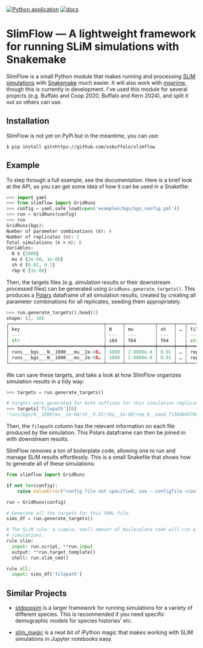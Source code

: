 [![Python application](https://github.com/vsbuffalo/slimflow/actions/workflows/python-app.yml/badge.svg)](https://github.com/vsbuffalo/slimflow/actions/workflows/python-app.yml) [![docs](https://github.com/vsbuffalo/slimflow/actions/workflows/docs.yml/badge.svg)](https://github.com/vsbuffalo/slimflow/actions/workflows/docs.yml)

# SlimFlow — A lightweight framework for running SLiM simulations with Snakemake

SlimFlow is a small Python module that makes running and processing [SLiM
simulations](https://messerlab.org/slim/) with
[Snakemake](https://snakemake.readthedocs.io/en/stable/) much easier. It will
also work with [msprime](https://tskit.dev/software/msprime.html), though this
is currently in development. I've used this module for several projects (e.g.
Buffalo and Coop 2020, Buffalo and Kern 2024), and split it out so others can
use. 

## Installation

SlimFlow is not yet on PyPi but in the meantime, you can use:

```
$ pip install git+https://github.com/vsbuffalo/slimflow
```

## Example

To step through a full example, see the documentation. Here is a brief look 
at the API, so you can get some idea of how it can be used in a Snakefile:

```python
>>> import yaml
>>> from slimflow import GridRuns
>>> config = yaml.safe_load(open('examples/bgs/bgs_config.yml'))
>>> run = GridRuns(config)
>>> run
GridRuns(bgs):
Number of parameter combinations (𝑘): 4
Number of replicates (𝑛): 2
Total simulations (𝑘 × 𝑛): 8
Variables:
  N ∈ {1000}
  mu ∈ {2e-08, 1e-08}
  sh ∈ {0.01, 0.1}
  rbp ∈ {1e-08}
```

Then, the targets files (e.g. simulation results or their downstream processed
files) can be generated using `GridRuns.generate_targets()`. This produces a
[Polars](https://pola.rs) dataframe of all simulation results, created by
creating all parameter combinations for all replicates, seeding them
appropriately.


```python
>>> run.generate_targets().head(2)
shape: (2, 10)
┌───────────────────────────────────┬──────┬───────────┬──────┬───┬───────────────────────────────────┬─────┬─────────────────────┬──────────────┐
│ key                               ┆ N    ┆ mu        ┆ sh   ┆ … ┆ filename                          ┆ rep ┆ seed                ┆ suffix       │
│ ---                               ┆ ---  ┆ ---       ┆ ---  ┆   ┆ ---                               ┆ --- ┆ ---                 ┆ ---          │
│ str                               ┆ i64  ┆ f64       ┆ f64  ┆   ┆ str                               ┆ i64 ┆ i64                 ┆ str          │
╞═══════════════════════════════════╪══════╪═══════════╪══════╪═══╪═══════════════════════════════════╪═════╪═════════════════════╪══════════════╡
│ runs___bgs___N__1000___mu__2e-08… ┆ 1000 ┆ 2.0000e-8 ┆ 0.01 ┆ … ┆ rep_0__seed_7138484576005690179_… ┆ 0   ┆ 7138484576005690179 ┆ treeseq.tree │
│ runs___bgs___N__1000___mu__2e-08… ┆ 1000 ┆ 2.0000e-8 ┆ 0.01 ┆ … ┆ rep_0__seed_7138484576005690179_… ┆ 0   ┆ 7138484576005690179 ┆ log.tsv.gz   │
└───────────────────────────────────┴──────┴───────────┴──────┴───┴───────────────────────────────────┴─────┴─────────────────────┴──────────────┘
```

We can save these targets, and take a look at how SlimFlow organizes simulation results
in a tidy way:

```python
>>> targets = run.generate_targets()

# targets were generated for both suffices for this simulation replicate:
>>> targets['filepath'][0]
'runs/bgs/N__1000/mu__2e-08/sh__0.01/rbp__1e-08/rep_0__seed_7138484576005690179__treeseq.tree'

```

Then, the `filepath` column has the relevant information on each file produced
by the simulation. This Polars dataframe can then be joined in with downstream
results.

SlimFlow removes a ton of boilerplate code, allowing one to run and manage SLiM
results effortlessly. This is a small Snakefile that shows how to generate all
of these simulations:


```python
from slimflow import GridRuns

if not len(config):
    raise ValueError("config file not specified, use --configfile <config>.yml")

run = GridRuns(config)

# Generate all the targets for this YAML file.
sims_df = run.generate_targets()

# The SLiM rule: a simple, small amount of boilerplate code will run all
# simulations.
rule slim:
  input: run.script, **run.input
  output: **run.target_template()
  shell: run.slim_cmd()

rule all:
  input: sims_df['filepath']
```

## Similar Projects

 - [stdpopsim](https://github.com/popsim-consortium/stdpopsim) is a larger framework
   for running simulations for a variety of different species. This is recommended if
   you need specific demographic models for species histories' etc.

 - [slim_magic](https://github.com/andrewkern/slim_magic) is a neat bit of iPython
   magic that makes working with SLiM simulations in Jupyter notebooks easy.
